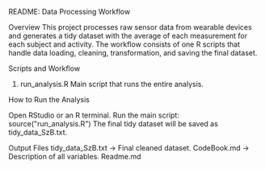 README: Data Processing Workflow

Overview
This project processes raw sensor data from wearable devices and generates a 
tidy dataset with the average of each measurement for each subject and activity.
The workflow consists of one R scripts that handle data loading, cleaning, 
transformation, and saving the final dataset.

Scripts and Workflow

1. run_analysis.R
Main script that runs the entire analysis.

How to Run the Analysis

Open RStudio or an R terminal.
Run the main script:
source("run_analysis.R")
The final tidy dataset will be saved as tidy_data_SzB.txt.

Output Files
tidy_data_SzB.txt → Final cleaned dataset.
CodeBook.md → Description of all variables.
Readme.md
